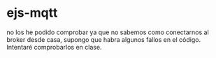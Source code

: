 # ejs-mqtt
no los he podido comprobar ya que no sabemos como conectarnos al broker desde casa, supongo que habra algunos fallos en el código. Intentaré comprobarlos en clase.
